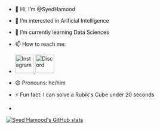 - 👋 Hi, I’m @SyedHamood
- 👀 I’m interested in Arificial Intelligence
- 🌱 I’m currently learning Data Sciences
- 📫 How to reach me:
- 
  <a href="https://www.instagram.com/syed___hamood/">
    <img src="https://upload.wikimedia.org/wikipedia/commons/thumb/e/e7/Instagram_logo_2016.svg/1200px-Instagram_logo_2016.svg.png" alt="Instagram" style="width: 50px; height: 50px; align:center">
  </a>
  <a href="https://discord.gg/X9ywRMU6pQ">
    <img src="https://w7.pngwing.com/pngs/580/137/png-transparent-discord-logo-thumbnail.png" alt="Discord" style="width: 50px; height: 50px,padding:10px;">
  </a>
- 😄 Pronouns: he/him
- ⚡ Fun fact: I can solve a Rubik's Cube under 20 seconds

- 
[![Syed Hamood's GitHub stats](https://github-readme-stats.vercel.app/api?username=SyedHamood)](https://github.com/SyedHamood)
<!---
SyedHamood/SyedHamood is a ✨ special ✨ repository because its `README.md` (this file) appears on your GitHub profile.
You can click the Preview link to take a look at your changes.
--->
